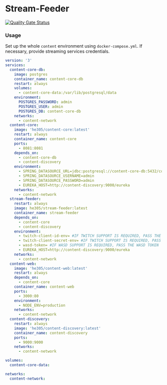 # Stream-Feeder

[![Quality Gate Status](https://sonarcloud.io/api/project_badges/measure?project=he305_stream-feeder&metric=alert_status)](https://sonarcloud.io/summary/new_code?id=he305_stream-feeder)

### Usage

Set up the whole `content` environment using `docker-compose.yml`. If necessary, provide streaming services credentials.

```yaml
version: '3'
services:
  content-core-db:
    image: postgres
    container_name: content-core-db
    restart: always
    volumes:
      - content-core-data:/var/lib/postgresql/data
    environment:
      POSTGRES_PASSWORD: admin
      POSTGRES_USER: admin
      POSTGRES_DB: content-core-db
    networks:
      - content-network
  content-core:
    image: 'he305/content-core:latest'
    restart: always
    container_name: content-core
    ports:
      - 8081:8081
    depends_on:
      - content-core-db
      - content-discovery
    environment:
      - SPRING_DATASOURCE_URL=jdbc:postgresql://content-core-db:5432/content-core-db
      - SPRING_DATASOURCE_USERNAME=admin
      - SPRING_DATASOURCE_PASSWORD=admin
      - EUREKA_HOST=http://content-discovery:9000/eureka
    networks:
      - content-network
  stream-feeder:
    restart: always
    image: he305/stream-feeder:latest
    container_name: stream-feeder
    depends_on:
      - content-core
      - content-discovery
    environment:
      - twitch-client-id-env= #IF TWITCH SUPPORT IS REQUIRED, PASS THE TWITCH CLIENT ID 
      - twitch-client-secret-env= #IF TWITCH SUPPORT IS REQUIRED, PASS THE TWITCH CLIENT SECRET 
      - wasd-token= #IF WASD SUPPORT IS REQUIRED, PASS THE WASD TOKEN
      - EUREKA_HOST=http://content-discovery:9000/eureka
    networks:
      - content-network
  content-web:
    image: 'he305/content-web:latest'
    restart: always
    depends_on:
      - content-core
    container_name: content-web
    ports:
      - 3000:80
    environment:
      - NODE_ENV=production
    networks:
      - content-network
  content-discovery:
    restart: always
    image: 'he305/content-discovery:latest'
    container_name: content-discovery
    ports:
      - 9000:9000
    networks:
      - content-network

volumes:
  content-core-data:

networks:
  content-network:
```
